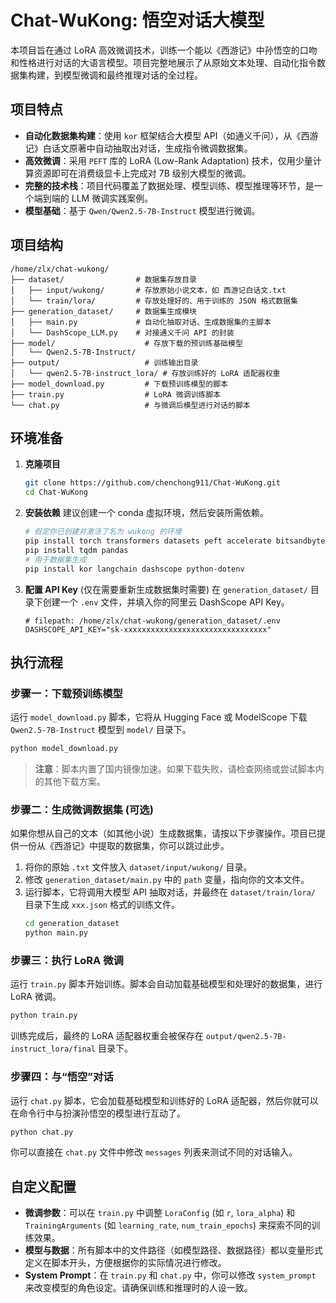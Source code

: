 # Chat-WuKong: 悟空对话大模型

本项目旨在通过 LoRA 高效微调技术，训练一个能以《西游记》中孙悟空的口吻和性格进行对话的大语言模型。项目完整地展示了从原始文本处理、自动化指令数据集构建，到模型微调和最终推理对话的全过程。

## 项目特点

*   **自动化数据集构建**：使用 `kor` 框架结合大模型 API（如通义千问），从《西游记》白话文原著中自动抽取出对话，生成指令微调数据集。
*   **高效微调**：采用 `PEFT` 库的 LoRA (Low-Rank Adaptation) 技术，仅用少量计算资源即可在消费级显卡上完成对 7B 级别大模型的微调。
*   **完整的技术栈**：项目代码覆盖了数据处理、模型训练、模型推理等环节，是一个端到端的 LLM 微调实践案例。
*   **模型基础**：基于 `Qwen/Qwen2.5-7B-Instruct` 模型进行微调。

## 项目结构

```
/home/zlx/chat-wukong/
├── dataset/                # 数据集存放目录
│   ├── input/wukong/       # 存放原始小说文本，如 西游记白话文.txt
│   └── train/lora/         # 存放处理好的、用于训练的 JSON 格式数据集
├── generation_dataset/     # 数据集生成模块
│   ├── main.py             # 自动化抽取对话、生成数据集的主脚本
│   └── DashScope_LLM.py    # 对接通义千问 API 的封装
├── model/                    # 存放下载的预训练基础模型
│   └── Qwen2.5-7B-Instruct/
├── output/                   # 训练输出目录
│   └── qwen2.5-7B-instruct_lora/ # 存放训练好的 LoRA 适配器权重
├── model_download.py         # 下载预训练模型的脚本
├── train.py                  # LoRA 微调训练脚本
└── chat.py                   # 与微调后模型进行对话的脚本
```

## 环境准备

1.  **克隆项目**
    ```bash
    git clone https://github.com/chenchong911/Chat-WuKong.git
    cd Chat-WuKong
    ```

2.  **安装依赖**
    建议创建一个 conda 虚拟环境，然后安装所需依赖。
    ```bash
    # 假定你已创建并激活了名为 wukong 的环境
    pip install torch transformers datasets peft accelerate bitsandbytes
    pip install tqdm pandas
    # 用于数据集生成
    pip install kor langchain dashscope python-dotenv
    ```

3.  **配置 API Key** (仅在需要重新生成数据集时需要)
    在 `generation_dataset/` 目录下创建一个 `.env` 文件，并填入你的阿里云 DashScope API Key。
    ```
    # filepath: /home/zlx/chat-wukong/generation_dataset/.env
    DASHSCOPE_API_KEY="sk-xxxxxxxxxxxxxxxxxxxxxxxxxxxxxxxx"
    ```

## 执行流程

### 步骤一：下载预训练模型

运行 `model_download.py` 脚本，它将从 Hugging Face 或 ModelScope 下载 `Qwen2.5-7B-Instruct` 模型到 `model/` 目录下。

```bash
python model_download.py
```
> **注意**：脚本内置了国内镜像加速。如果下载失败，请检查网络或尝试脚本内的其他下载方案。

### 步骤二：生成微调数据集 (可选)

如果你想从自己的文本（如其他小说）生成数据集，请按以下步骤操作。项目已提供一份从《西游记》中提取的数据集，你可以跳过此步。

1.  将你的原始 `.txt` 文件放入 `dataset/input/wukong/` 目录。
2.  修改 `generation_dataset/main.py` 中的 `path` 变量，指向你的文本文件。
3.  运行脚本，它将调用大模型 API 抽取对话，并最终在 `dataset/train/lora/` 目录下生成 `xxx.json` 格式的训练文件。
    ```bash
    cd generation_dataset
    python main.py
    ```

### 步骤三：执行 LoRA 微调

运行 `train.py` 脚本开始训练。脚本会自动加载基础模型和处理好的数据集，进行 LoRA 微调。

```bash
python train.py
```
训练完成后，最终的 LoRA 适配器权重会被保存在 `output/qwen2.5-7B-instruct_lora/final` 目录下。

### 步骤四：与“悟空”对话

运行 `chat.py` 脚本，它会加载基础模型和训练好的 LoRA 适配器，然后你就可以在命令行中与扮演孙悟空的模型进行互动了。

```bash
python chat.py
```
你可以直接在 `chat.py` 文件中修改 `messages` 列表来测试不同的对话输入。

## 自定义配置

*   **微调参数**：可以在 `train.py` 中调整 `LoraConfig` (如 `r`, `lora_alpha`) 和 `TrainingArguments` (如 `learning_rate`, `num_train_epochs`) 来探索不同的训练效果。
*   **模型与数据**：所有脚本中的文件路径（如模型路径、数据路径）都以变量形式定义在脚本开头，方便根据你的实际情况进行修改。
*   **System Prompt**：在 `train.py` 和 `chat.py` 中，你可以修改 `system_prompt` 来改变模型的角色设定。请确保训练和推理时的人设一致。


